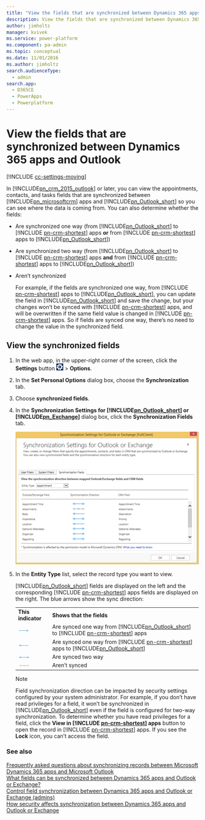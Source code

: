 ```yaml
---
title: "View the fields that are synchronized between Dynamics 365 apps and Outlook  | MicrosoftDocs"
description: View the fields that are synchronized between Dynamics 365 apps and Outlook
author: jimholtz
manager: kvivek
ms.service: power-platform
ms.component: pa-admin
ms.topic: conceptual
ms.date: 11/01/2016
ms.author: jimholtz
search.audienceType: 
  - admin
search.app: 
  - D365CE
  - PowerApps
  - Powerplatform
---
```

# View the fields that are synchronized between Dynamics 365 apps and Outlook

[!INCLUDE [cc-settings-moving](../includes/cc-settings-moving.md)] 

In [!INCLUDE[pn_crm_2015_outlook](../includes/pn-crm-2015-outlook.md)] or later, you can view the appointments, contacts, and tasks fields that are synchronized between [!INCLUDE[pn_microsoftcrm](../includes/pn-dynamics-crm.md)] apps and [!INCLUDE[pn_Outlook_short](../includes/pn-outlook-short.md)] so you can see where the data is coming from. You can also determine whether the fields:  

- Are synchronized one way (from [!INCLUDE[pn_Outlook_short](../includes/pn-outlook-short.md)] to [!INCLUDE [pn-crm-shortest](../includes/pn-crm-shortest.md)] apps **or** from [!INCLUDE [pn-crm-shortest](../includes/pn-crm-shortest.md)] apps to [!INCLUDE[pn_Outlook_short](../includes/pn-outlook-short.md)])  

- Are synchronized two way (from [!INCLUDE[pn_Outlook_short](../includes/pn-outlook-short.md)] to [!INCLUDE [pn-crm-shortest](../includes/pn-crm-shortest.md)] apps **and** from [!INCLUDE [pn-crm-shortest](../includes/pn-crm-shortest.md)] apps to [!INCLUDE[pn_Outlook_short](../includes/pn-outlook-short.md)])  

- Aren’t synchronized  

  For example, if the fields are synchronized one way, from [!INCLUDE [pn-crm-shortest](../includes/pn-crm-shortest.md)] apps to [!INCLUDE[pn_Outlook_short](../includes/pn-outlook-short.md)], you can update the field in [!INCLUDE[pn_Outlook_short](../includes/pn-outlook-short.md)] and save the change, but your changes won’t be synced with [!INCLUDE [pn-crm-shortest](../includes/pn-crm-shortest.md)] apps, and will be overwritten if the same field value is changed in [!INCLUDE [pn-crm-shortest](../includes/pn-crm-shortest.md)] apps. So if fields are synced one way, there’s no need to change the value in the synchronized field.  

## View the synchronized fields  

1. In the web app, in the upper-right corner of the screen, click the **Settings** button ![User profile Settings button](media/privileges-user.png "User profile Settings button") > **Options**.  

2. In the **Set Personal Options** dialog box, choose the **Synchronization** tab.    

3. Choose **synchronized fields**.  

4. In the **Synchronization Settings for [!INCLUDE[pn_Outlook_short](../includes/pn-outlook-short.md)] or [!INCLUDE[pn_Exchange](../includes/pn-exchange.md)]** dialog box, click the **Synchronization Fields** tab.  

   ![Field-level Sync tab in Dynamics 365 for Customer Engagement](media/field-level-sync-tab.png "Field-level Sync tab in Dynamics 365 for Customer Engagement")  

5. In the **Entity Type** list, select the record type you want to view.  

   [!INCLUDE[pn_Outlook_short](../includes/pn-outlook-short.md)] fields are displayed on the left and the corresponding [!INCLUDE [pn-crm-shortest](../includes/pn-crm-shortest.md)] apps fields are displayed on the right. The blue arrows show the sync direction:  


   |                                                                                                                                |                                                                                                                                                      |
   |--------------------------------------------------------------------------------------------------------------------------------|------------------------------------------------------------------------------------------------------------------------------------------------------|
   |                                                       **This indicator**                                                       |                                                              **Shows that the fields**                                                               |
   | ![One-way sync arrow (right) in Dynamics 365 for Customer Engagement](media/one-way-sync-arrow-right.png "One-way sync arrow (right) in Dynamics 365 for Customer Engagement") | Are synced one way from [!INCLUDE[pn_Outlook_short](../includes/pn-outlook-short.md)] to [!INCLUDE [pn-crm-shortest](../includes/pn-crm-shortest.md)] apps |
   |  ![One-way sync arrow (left) in Dynamics 365 for Customer Engagement](media/one-way-sync-arrow-left.png "One-way sync arrow (left) in Dynamics 365 for Customer Engagement")   | Are synced one way from [!INCLUDE [pn-crm-shortest](../includes/pn-crm-shortest.md)] apps to [!INCLUDE[pn_Outlook_short](../includes/pn-outlook-short.md)] |
   |            ![Two-way sync arrow in Dynamics 365 for Customer Engagement](media/two-way-sync-arrow.png "Two-way sync arrow in Dynamics 365 for Customer Engagement")            |                                                                  Are synced two way                                                                  |
   |       ![No synchronization arrow for Dynamics 365 for Customer Engagement](media/no-sync-arrow.png "No synchronization arrow for Dynamics 365 for Customer Engagement")        |                                                                    Aren’t synced                                                                     |

   > [!NOTE]
   >  Field synchronization direction can be impacted by security settings configured by your system administrator. For example, if you don’t have read privileges for a field, it won’t be synchronized in [!INCLUDE[pn_Outlook_short](../includes/pn-outlook-short.md)] even if the field is configured for two-way synchronization. To determine whether you have read privileges for a field, click the **View in [!INCLUDE [pn-crm-shortest](../includes/pn-crm-shortest.md)] apps** button to open the record in [!INCLUDE [pn-crm-shortest](../includes/pn-crm-shortest.md)] apps. If you see the **Lock** icon, you can’t access the field.  

### See also  
 [Frequently asked questions about synchronizing records between Microsoft Dynamics 365 apps and Microsoft Outlook](frequently-asked-questions-synchronizing-records-dynamics-365-and-outlook.md)   
 [What fields can be synchronized between Dynamics 365 apps and Outlook or Exchange?](what-fields-synchronized-outlook.md)   
 [Control field synchronization between Dynamics 365 apps and Outlook or Exchange (admins)](control-field-synchronization-outlook.md)   
 [How security affects synchronization between Dynamics 365 apps and Outlook or Exchange](how-field-security-affects-synchronization-between-outlook.md)
